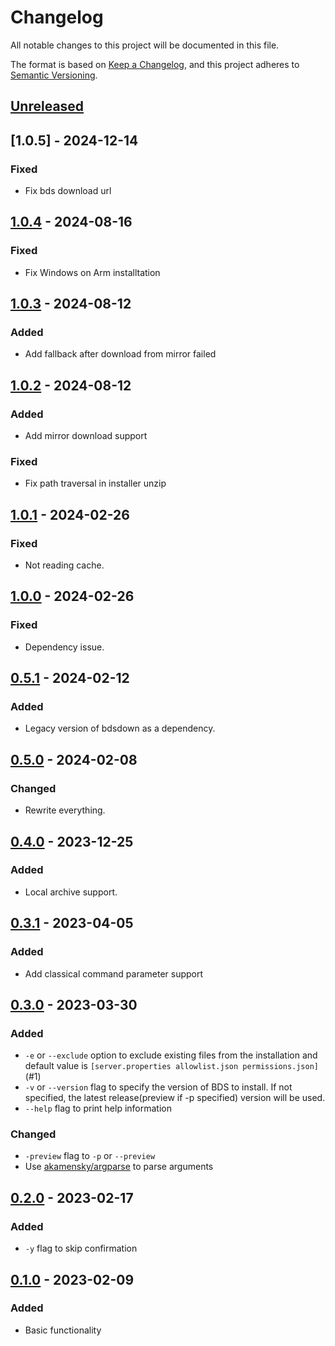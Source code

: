 # Changelog

All notable changes to this project will be documented in this file.

The format is based on [Keep a Changelog](https://keepachangelog.com/en/1.0.0/),
and this project adheres to [Semantic Versioning](https://semver.org/spec/v2.0.0.html).

## [Unreleased]

## [1.0.5] - 2024-12-14

### Fixed

- Fix bds download url

## [1.0.4] - 2024-08-16

### Fixed

- Fix Windows on Arm installtation

## [1.0.3] - 2024-08-12

### Added

- Add fallback after download from mirror failed

## [1.0.2] - 2024-08-12

### Added

- Add mirror download support

### Fixed

- Fix path traversal in installer unzip

## [1.0.1] - 2024-02-26

### Fixed

- Not reading cache.

## [1.0.0] - 2024-02-26

### Fixed

- Dependency issue.

## [0.5.1] - 2024-02-12

### Added

- Legacy version of bdsdown as a dependency.

## [0.5.0] - 2024-02-08

### Changed

- Rewrite everything.

## [0.4.0] - 2023-12-25

### Added

- Local archive support.

## [0.3.1] - 2023-04-05

### Added

- Add classical command parameter support

## [0.3.0] - 2023-03-30

### Added

- `-e` or `--exclude` option to exclude existing files from the installation and default value is `[server.properties allowlist.json permissions.json]` (#1)
- `-v` or `--version` flag to specify the version of BDS to install. If not specified, the latest release(preview if -p specified) version will be used.
- `--help` flag to print help information

### Changed

- `-preview` flag to `-p` or `--preview`
- Use [akamensky/argparse](https://github.com/akamensky/argparse) to parse arguments

## [0.2.0] - 2023-02-17

### Added

- `-y` flag to skip confirmation

## [0.1.0] - 2023-02-09

### Added

- Basic functionality

[Unreleased]: https://github.com/LiteLDev/bdsdown/compare/v1.0.4...HEAD
[1.0.4]: https://github.com/LiteLDev/bdsdown/compare/v1.0.3...v1.0.4
[1.0.3]: https://github.com/LiteLDev/bdsdown/compare/v1.0.2...v1.0.3
[1.0.2]: https://github.com/LiteLDev/bdsdown/compare/v1.0.1...v1.0.2
[1.0.1]: https://github.com/LiteLDev/bdsdown/compare/v1.0.0...v1.0.1
[1.0.0]: https://github.com/LiteLDev/bdsdown/compare/v0.5.1...v1.0.0
[0.5.1]: https://github.com/LiteLDev/bdsdown/compare/v0.5.0...v0.5.1
[0.5.0]: https://github.com/LiteLDev/bdsdown/compare/v0.4.0...v0.5.0
[0.4.0]: https://github.com/LiteLDev/bdsdown/compare/v0.3.1...v0.4.0
[0.3.1]: https://github.com/LiteLDev/bdsdown/compare/v0.3.0...v0.3.1
[0.3.0]: https://github.com/LiteLDev/bdsdown/compare/v0.2.0...v0.3.0
[0.2.0]: https://github.com/LiteLDev/bdsdown/compare/v0.1.0...v0.2.0
[0.1.0]: https://github.com/LiteLDev/bdsdown/releases/tag/v0.1.0
